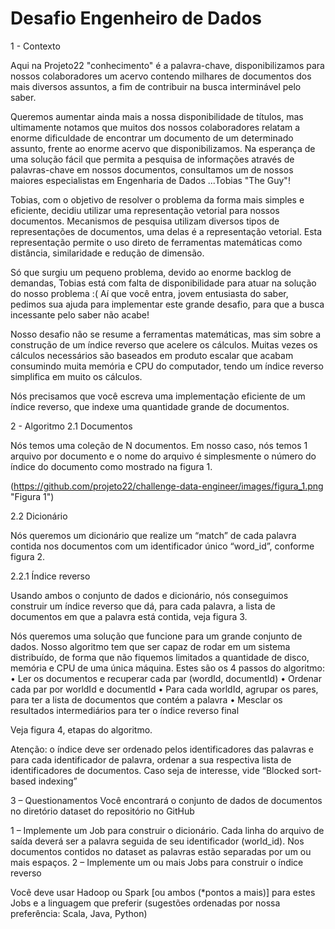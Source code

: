 # Desafio Engenheiro de Dados

1 - Contexto 

Aqui na Projeto22 "conhecimento" é a palavra-chave, disponibilizamos para nossos colaboradores um acervo contendo milhares de documentos dos mais diversos assuntos, a fim de contribuir na busca interminável pelo saber. 

Queremos aumentar ainda mais a nossa disponibilidade de títulos, mas ultimamente notamos que muitos dos nossos colaboradores relatam a enorme dificuldade de encontrar um documento de um determinado assunto, frente ao enorme acervo que disponibilizamos. Na esperança de uma solução fácil que permita a pesquisa de informações através de palavras-chave em nossos documentos, consultamos um de nossos maiores especialistas em Engenharia de Dados ...Tobias "The Guy"! 

Tobias, com o objetivo de resolver o problema da forma mais simples e eficiente, decidiu utilizar uma representação vetorial para nossos documentos. Mecanismos de pesquisa utilizam diversos tipos de representações de documentos, uma delas é a representação vetorial. Esta representação permite o uso direto de ferramentas matemáticas como distância, similaridade e redução de dimensão. 

Só que surgiu um pequeno problema, devido ao enorme backlog de demandas, Tobias está com falta de disponibilidade para atuar na solução do nosso problema :( 
Aí que você entra, jovem entusiasta do saber, pedimos sua ajuda para implementar este grande desafio, para que a busca incessante pelo saber não acabe!

Nosso desafio não se resume a ferramentas matemáticas, mas sim sobre a construção de um índice reverso que acelere os cálculos. Muitas vezes os cálculos necessários são baseados em produto escalar que acabam consumindo muita memória e CPU do computador, tendo um índice reverso simplifica em muito os cálculos.

Nós precisamos que você escreva uma implementação eficiente de um índice reverso, que indexe uma quantidade grande de documentos.



2 - Algoritmo
2.1 Documentos

Nós temos uma coleção de N documentos. Em nosso caso, nós temos 1 arquivo por documento e o nome do arquivo é simplesmente o número do índice do documento como mostrado na figura 1.
 
(https://github.com/projeto22/challenge-data-engineer/images/figura_1.png "Figura 1")

2.2 Dicionário

Nós queremos um dicionário que realize um “match” de cada palavra contida nos documentos com um identificador único “word_id”, conforme figura 2.

 

2.2.1 Índice reverso

Usando ambos o conjunto de dados e dicionário, nós conseguimos construir um índice reverso que dá, para cada palavra, a lista de documentos em que a palavra está contida, veja figura 3.

 
  
Nós queremos uma solução que funcione para um grande conjunto de dados. Nosso algoritmo tem que ser capaz de rodar em um sistema distribuído, de forma que não fiquemos limitados a quantidade de disco, memória e CPU de uma única máquina.
Estes são os 4 passos do algoritmo:
•	Ler os documentos e recuperar cada par (wordId, documentId)
•	Ordenar cada par por worldId e documentId
•	Para cada worldId, agrupar os pares, para ter a lista de documentos que contém a palavra
•	Mesclar os resultados intermediários para ter o índice reverso final  




Veja figura 4, etapas do algoritmo.
 
 
Atenção: o índice deve ser ordenado pelos identificadores das palavras e para cada identificador de palavra, ordenar a sua respectiva lista de identificadores de documentos. 
Caso seja de interesse, vide “Blocked sort-based indexing”

3 – Questionamentos
Você encontrará o conjunto de dados de documentos no diretório dataset do repositório no GitHub

1 – Implemente um Job para construir o dicionário. Cada linha do arquivo de saída deverá ser a palavra seguida de seu identificador (world_id). Nos documentos contidos no dataset as palavras estão separadas por um ou mais espaços.
2 – Implemente um ou mais Jobs para construir o índice reverso

Você deve usar Hadoop ou Spark [ou ambos (*pontos a mais)] para estes Jobs e a linguagem que preferir (sugestões ordenadas por nossa preferência: Scala, Java, Python)

